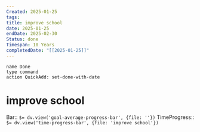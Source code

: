 ```yaml
---
Created: 2025-01-25
tags: 
title: improve school
date: 2025-01-25
endDate: 2025-02-30
Status: done
Timespan: 10 Years
completedDate: "[[2025-01-25]]"
---
```


```button
name Done
type command
action QuickAdd: set-done-with-date
```

# improve school

Bar:: `$= dv.view('goal-average-progress-bar', {file: ''})`
TimeProgress:: `$= dv.view('time-progress-bar', {file: 'improve school'})`